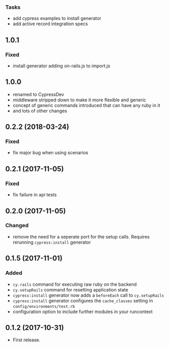 ### Tasks
* add cypress examples to install generator
* add active record integration specs

## 1.0.1
### Fixed
* install generator adding on-rails.js to import.js

## 1.0.0
* renamed to CypressDev
* middleware stripped down to make it more flexible and generic
* concept of generic commands introduced that can have any ruby in it
* and lots of other changes

## 0.2.2 (2018-03-24)
### Fixed
* fix major bug when using scenarios

## 0.2.1 (2017-11-05)
### Fixed
* fix failure in api tests

## 0.2.0 (2017-11-05)
### Changed
* remove the need for a seperate port for the setup calls. Requires rerunning `cypress:install` generator

## 0.1.5 (2017-11-01)

### Added
* `cy.rails` command for executing raw ruby on the backend
* `cy.setupRails` command for resetting application state
* `cypress:install` generator now adds a `beforeEach` call to `cy.setupRails`
* `cypress:install` generator configures the `cache_classes` setting in `config/environments/test.rb`
* configuration option to include further modules in your runcontext

## 0.1.2 (2017-10-31)
* First release.

